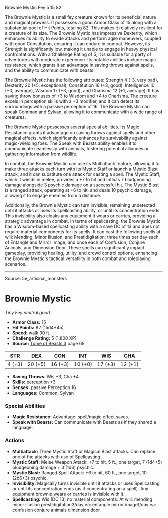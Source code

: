 <MonsterName/>Brownie Mystic</MonsterName>
<CreatureType/>Fey</CreatureType>
<CR/>5</CR>
<AC/>15</AC>
<HP/>82</HP>
<summary>The Brownie Mystic is a small fey creature known for its beneficial nature and magical prowess. It possesses a good Armor Class of 15 along with a substantial pool of Hit Points, totaling 82. This makes it relatively resilient for a creature of its size. The Brownie Mystic has impressive Dexterity, which enhances its ability to evade attacks and perform agile maneuvers, coupled with good Constitution, ensuring it can endure in combat. However, its Strength is significantly low, making it unable to engage in heavy physical confrontations. With a Challenge Rating of 5, it is suitable for a party of adventurers with moderate experience. Its notable abilities include magic resistance, which grants it an advantage in saving throws against spells, and the ability to communicate with beasts.</summary>

<detail>

The Brownie Mystic has the following attributes: Strength 4 (-3, very bad), Dexterity 20 (+5, exceptional), Constitution 16 (+3, good), Intelligence 10 (+0, average), Wisdom 17 (+3, good), and Charisma 12 (+1, average). It has saving throw bonuses of +3 to Wisdom and +4 to Charisma. The creature excels in perception skills with a +3 modifier, and it can detect its surroundings with a passive perception of 16. The Brownie Mystic can speak Common and Sylvan, allowing it to communicate with a wide range of creatures.

The Brownie Mystic possesses several special abilities. Its Magic Resistance grants it advantage on saving throws against spells and other magical effects, which significantly enhances its survivability against magic-wielding foes. The Speak with Beasts ability enables it to communicate seamlessly with animals, fostering potential alliances or gathering information from wildlife.

In combat, the Brownie Mystic can use its Multiattack feature, allowing it to make three attacks each turn with its Mystic Staff or launch a Mystic Blast attack, and it can substitute one attack for casting a spell. The Mystic Staff, which it wields in melee, provides a +7 to hit and inflicts 7 bludgeoning damage alongside 3 psychic damage on a successful hit. The Mystic Blast is a ranged attack, operating at +6 to hit, and deals 10 psychic damage, allowing it to engage enemies from a distance.

Additionally, the Brownie Mystic can turn invisible, remaining undetected until it attacks or uses its spellcasting ability, or until its concentration ends. This invisibility also cloaks any equipment it wears or carries, providing a strategic advantage in combat. In terms of spellcasting, the Brownie Mystic has a Wisdom-based spellcasting ability with a save DC of 13 and does not require material components for its spells. It can cast the following spells at will: Mending, Minor Illusion, and Prestidigitation; three times per day each of Entangle and Mirror Image; and once each of Confusion, Conjure Animals, and Dimension Door. These spells can significantly impact gameplay, providing healing, utility, and crowd control options, enhancing the Brownie Mystic's tactical versatility in both combat and roleplaying scenarios.</detail>



---

Source: 5e_artisinal_monsters

# Brownie Mystic

*Tiny* *Fey* *neutral good*

- **Armor Class:** 15
- **Hit Points:** 82 (15d4+45)
- **Speed:** walk 30 ft.
- **Challenge Rating:** 5 (1,800 XP)
- **Source:** [Tome of Beasts 3](https://koboldpress.com/kpstore/product/tome-of-beasts-3-for-5th-edition/) page 68

| STR | DEX | CON | INT | WIS | CHA |
| --- | --- | --- | --- | --- | --- |
| 4 (-3) | 20 (+5) | 16 (+3) | 10 (+0) | 17 (+3) | 12 (+1) |

- **Saving Throws**: Wis +3, Cha +4
- **Skills:** perception +3
- **Senses:** passive Perception 16
- **Languages:** Common, Sylvan

### Special Abilities

- **Magic Resistance:** Advantage: spell/magic effect saves.
- **Speak with Beasts:** Can communicate with Beasts as if they shared a language.

### Actions

- **Multiattack:** Three Mystic Staff or Magical Blast attacks. Can replace one of the attacks with use of Spellcasting.
- **Mystic Staff:** Melee Weapon Attack: +7 to hit, 5 ft., one target, 7 (1d4+5) bludgeoning damage + 3 (1d6) psychic.
- **Mystic Blast:** Ranged Spell Attack: +6 to hit, 60 ft., one target, 10 (2d6+3) psychic.
- **Invisibility:** Magically turns invisible until it attacks or uses Spellcasting or until its concentration ends (as if concentrating on a spell). Any equipment brownie wears or carries is invisible with it.
- **Spellcasting:** Wis (DC 13) no material components: At will: mending minor illusion prestidigitation3/day ea: entangle mirror image1/day ea: confusion conjure animals dimension door




